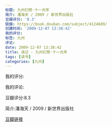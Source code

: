 ```yaml
---
标题: 九州幻想·十一光年
简介: 潘海天 / 2009 / 新世界出版社
豆瓣评分: '8.3'
链接: https://book.douban.com/subject/4124689/
创建时间: '2009-12-07 13:38:42'
我的评分:
标签: 九州
评论:
date: 2009-12-07 13:38:42
title: 读过 - 九州幻想·十一光年
tags: [读书]
categories: [九州]
---
```


我的评分:

我的评论:

豆瓣评分:8.3

简介:潘海天 / 2009 / 新世界出版社

[豆瓣链接](https://book.douban.com/subject/4124689/)

